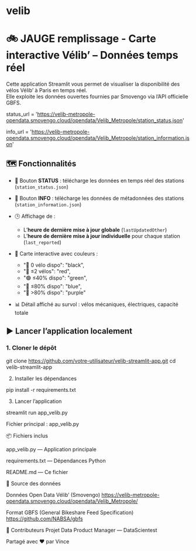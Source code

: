 # velib

# 🚲 JAUGE remplissage  - Carte interactive Vélib’ – Données temps réel

Cette application Streamlit vous permet de visualiser la disponibilité des vélos Vélib’ à Paris en temps réel.  
Elle exploite les données ouvertes fournies par Smovengo via l’API officielle GBFS.

status_url = 'https://velib-metropole-opendata.smovengo.cloud/opendata/Velib_Metropole/station_status.json'

info_url = 'https://velib-metropole-opendata.smovengo.cloud/opendata/Velib_Metropole/station_information.json'

## 🗺️ Fonctionnalités

- 🔄 Bouton **STATUS** : télécharge les données en temps réel des stations (`station_status.json`)

- 🔄 Bouton **INFO** : télécharge les données de métadonnées des stations (`station_information.json`)

- 🕒 Affichage de :
  - L’**heure de dernière mise à jour globale** (`lastUpdatedOther`)
  - L’**heure de dernière mise à jour individuelle** pour chaque station (`last_reported`)

- 📍 Carte interactive avec couleurs :
  - "🖤 0 vélo dispo": "black",
  - "🔴 ≤2 vélos": "red",
  - "🟢 ≤40% dispo": "green",
  - "🔵 ≤80% dispo": "blue",
  - "🌸 >80% dispo": "purple"

- 📊 Détail affiché au survol : vélos mécaniques, électriques, capacité totale

## ▶️ Lancer l’application localement

### 1. Cloner le dépôt

git clone https://github.com/votre-utilisateur/velib-streamlit-app.git
cd velib-streamlit-app

2. Installer les dépendances

pip install -r requirements.txt

3. Lancer l’application

streamlit run app_velib.py

Fichier principal : app_velib.py

📦 Fichiers inclus

app_velib.py — Application principale

requirements.txt — Dépendances Python

README.md — Ce fichier

📡 Source des données

Données Open Data Vélib’ (Smovengo)
https://velib-metropole-opendata.smovengo.cloud/opendata/Velib_Metropole/

Format GBFS (General Bikeshare Feed Specification)
https://github.com/NABSA/gbfs

🙌 Contributeurs
Projet Data Product Manager — DataScientest

Partagé avec ❤️ par Vince

